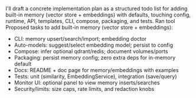 I'll draft a concrete implementation plan as a structured todo list for adding built-in memory (vector store + embeddings) with defaults, touching config, runtime, API, templates, CLI, compose, packaging, and tests.
Ran tool
Proposed tasks to add built-in memory (vector store + embeddings):

- CLI: memory upsert/search/import; embedding doctor
- Auto-models: suggest/select embedding model; persist to config
- Compose: infer optional qdrant/redis; document volumes/ports
- Packaging: persist memory config; zero extra deps for in-memory default
- Docs: README + doc page for memory/embeddings with examples
- Tests: unit (similarity, EmbeddingService), integration (save/query)
- Monitor UI: optional panel to view memory inserts/searches
- Security/limits: size caps, rate limits, and redaction knobs